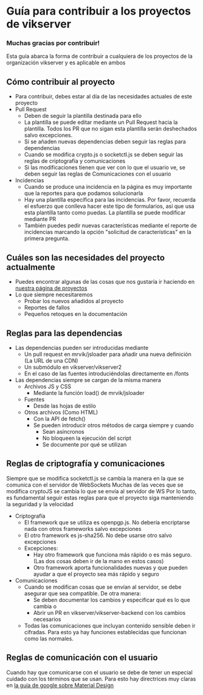 # Guía para contribuir a los proyectos de vikserver
### Muchas gracias por contribuir!
Esta guía abarca la forma de contribuir a cualquiera de los proyectos de la organización vikserver y es aplicable en ambos
## Cómo contribuir al proyecto
- Para contribuir, debes estar al día de las necesidades actuales de este proyecto
- Pull Request
  - Deben de seguir la plantilla destinada para ello
  - La plantilla se puede editar mediante un Pull Request hacia la plantilla. Todos los PR que no sigan esta plantilla serán deshechados salvo excepciones.
  - Si se añaden nuevas dependencias deben seguir las reglas para dependencias
  - Cuando se modifica crypto.js o socketctl.js se deben seguir las reglas de criptografía y comunicaciones
  - Si las modificaciones tienen que ver con lo que el usuario ve, se deben seguir las reglas de Comunicaciones con el usuario
- Incidencias
  - Cuando se produce una incidencia en la página es muy importante que la reportes para que podamos solucionarla
  - Hay una plantilla específica para las incidencias. Por favor, recuerda el esfuerzo que conlleva hacer este tipo de formularios, así que usa esta plantilla tanto como puedas. La plantilla se puede modificar mediante PR
  - También puedes pedir nuevas características mediante el reporte de incidencias marcando la opción "solicitud de características" en la primera pregunta.

## Cuáles son las necesidades del proyecto actualmente
- Puedes encontrar algunas de las cosas que nos gustaría ir haciendo en [nuestra página de proyectos](https://github.com/orgs/vikserver/projects)
- Lo que siempre necesitaremos
  - Probar los nuevos añadidos al proyecto
  - Reportes de fallos
  - Pequeños retoques en la documentación

## Reglas para las dependencias
- Las dependencias pueden ser introducidas mediante
  - Un pull request en mrvik/jsloader para añadir una nueva definición (La URL de una CDN)
  - Un submódulo en vikserver/vikserver2
  - En el caso de las fuentes introduciéndolas directamente en /fonts
- Las dependencias siempre se cargan de la misma manera
  - Archivos JS y CSS
    - Mediante la función load() de mrvik/jsloader
  - Fuentes
    - Desde las hojas de estilo
  - Otros archivos (Como HTML)
    - Con la API de fetch()
    - Se pueden introducir otros métodos de carga siempre y cuando
      - Sean asíncronos
      - No bloqueen la ejecución del script
      - Se documente por qué se utilizan

## Reglas de criptografía y comunicaciones
Siempre que se modifica socketctl.js se cambia la manera en la que se comunica con el servidor de WebSockets
Muchas de las veces que se modifica cryptoJS se cambia lo que se envía al servidor de WS
Por lo tanto, es fundamental seguir estas reglas para que el proyecto siga manteniendo la seguridad y la velocidad
- Criptografía
  - El framework que se utiliza es openpgp.js. No debería encriptarse nada con otros frameworks salvo excepciones
  - El otro framework es js-sha256. No debe usarse otro salvo excepciones
  - Excepciones:
    - Hay otro framework que funciona más rápido o es más seguro. (Las dos cosas deben ir de la mano en estos casos)
    - Otro framework aporta funcionalidades nuevas y que pueden ayudar a que el proyecto sea más rápido y seguro
- Comunicaciones
  - Cuando se modifican cosas que se envían al servidor, se debe asegurar que sea compatible. De otra manera:
    - Se deben documentar los cambios y especificar qué es lo que cambia o
    - Abrir un PR en vikserver/vikserver-backend con los cambios necesarios
  - Todas las comunicaciones que incluyan contenido sensible deben ir cifradas. Para esto ya hay funciones establecidas que funcionan como las normales.

## Reglas de comunicación con el usuario
Cuando hay que comunicarse con el usuario se debe de tener un especial cuidado con los términos que se usan. Para esto hay directrices muy claras en [la guía de google sobre Material Design](https://material.io/guidelines/style/writing.html#writing-language)
